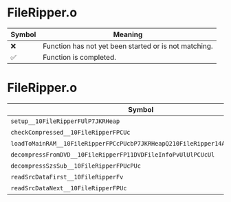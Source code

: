 # FileRipper.o
| Symbol | Meaning 
| ------------- | ------------- 
| :x: | Function has not yet been started or is not matching. 
| :white_check_mark: | Function is completed. 


# FileRipper.o
| Symbol | Decompiled? |
| ------------- | ------------- |
| `setup__10FileRipperFUlP7JKRHeap` | :x: |
| `checkCompressed__10FileRipperFPCUc` | :x: |
| `loadToMainRAM__10FileRipperFPCcPUcbP7JKRHeapQ210FileRipper14AllocDirection` | :x: |
| `decompressFromDVD__10FileRipperFP11DVDFileInfoPvUlUlPCUcUl` | :x: |
| `decompressSzsSub__10FileRipperFPUcPUc` | :x: |
| `readSrcDataFirst__10FileRipperFv` | :x: |
| `readSrcDataNext__10FileRipperFPUc` | :x: |

